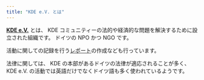 ```yaml
---
title: "KDE e.V. とは"
---
```

[**KDE e.V.**](https://ev.kde.org) とは、 KDE コミュニティーの法的や経済的な問題を解決するために設立された組織です。
ドイツの NPO かつ NGO です。

活動に関しての記録を行う[レポート](https://ev.kde.org/reports/)の作成なども行っています。

法律に関しては、 KDE の本部があるドイツの法律が適応されることが多く、 KDE e.V. の活動では英語だけでなくドイツ語も多く使われているようです。
